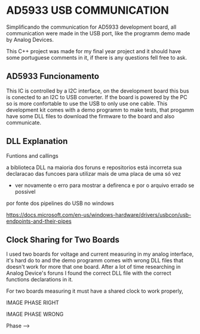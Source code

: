 # AD5933 USB COMMUNICATION

<!-- POR CITACAO AO ARTIGO (AINDA EM PROCESSO DE PUBLICACAO) -->

Simplificando the communication for AD5933 development board,  all communication were made in the USB port, like the programm demo made by Analog Devices.

This C++ project was made for my final year project and it should have some portuguese comments in it, if there is any questions fell free to ask.

## AD5933 Funcionamento

This IC is controlled by a I2C interface, on the development board this bus is conected to an I2C to USB converter. If the board is powered by the PC so is more confortable to use the USB to only use one cable. This development kit comes with a demo programm to make tests, that progamm have some DLL files to download the firmware to the board and also communicate. 

## DLL Explanation

Funtions and callings

a biblioteca DLL na maioria dos foruns e repositorios está incorreta sua declaracao das funcoes para utilizar mais de uma placa de uma só vez
- ver novamente o erro para mostrar a defirenca e por o arquivo errado se possivel

por fonte dos pipelines do USB no windows

https://docs.microsoft.com/en-us/windows-hardware/drivers/usbcon/usb-endpoints-and-their-pipes

## Clock Sharing for Two Boards

I used two boards for voltage and current measuring in my analog interface, it's hard do to and the demo programm comes with wrong DLL files that doesn't work for more that one board. After a lot of time researching in Analog Device's foruns I found the correct DLL file with the correct functions declarations in it.

For two boards measuring it must have a shared clock to work properly, 

IMAGE PHASE RIGHT

IMAGE PHASE WRONG

Phase -->
